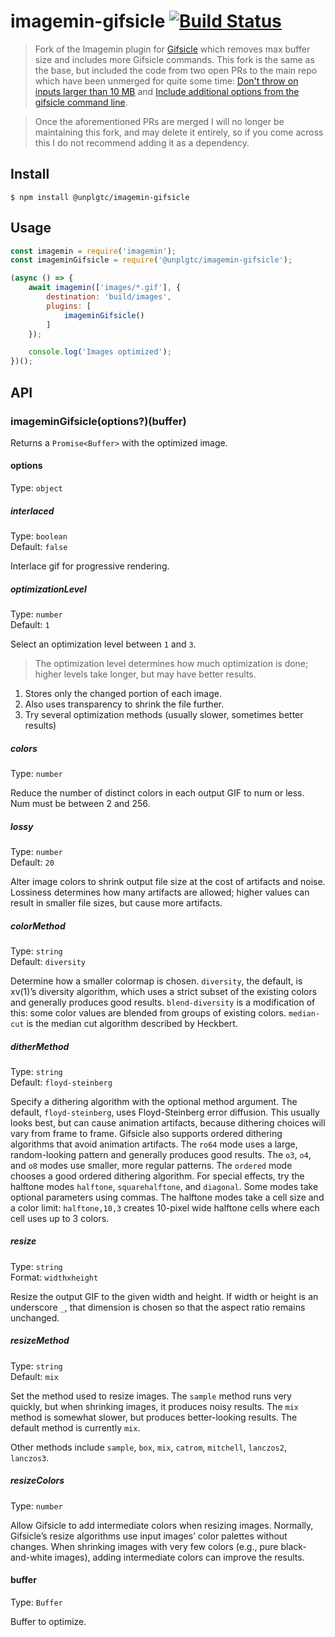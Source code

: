 # imagemin-gifsicle [![Build Status](https://travis-ci.org/imagemin/imagemin-gifsicle.svg?branch=master)](https://travis-ci.org/imagemin/imagemin-gifsicle)

> Fork of the Imagemin plugin for [Gifsicle](https://www.lcdf.org/gifsicle/) which removes max buffer size and includes more Gifsicle commands. This fork is the same as the base, but included the code from two open PRs to the main repo which have been unmerged for quite some time: [Don't throw on inputs larger than 10 MB](https://github.com/imagemin/imagemin-gifsicle/pull/46) and [Include additional options from the gifsicle command line](https://github.com/imagemin/imagemin-gifsicle/pull/42).

> Once the aforementioned PRs are merged I will no longer be maintaining this fork, and may delete it entirely, so if you come across this I do not recommend adding it as a dependency.

## Install

```
$ npm install @unplgtc/imagemin-gifsicle
```

## Usage

```js
const imagemin = require('imagemin');
const imageminGifsicle = require('@unplgtc/imagemin-gifsicle');

(async () => {
	await imagemin(['images/*.gif'], {
		destination: 'build/images',
		plugins: [
			imageminGifsicle()
		]
	});

	console.log('Images optimized');
})();
```

## API

### imageminGifsicle(options?)(buffer)

Returns a `Promise<Buffer>` with the optimized image.

#### options

Type: `object`

##### interlaced

Type: `boolean`\
Default: `false`

Interlace gif for progressive rendering.

##### optimizationLevel

Type: `number`\
Default: `1`

Select an optimization level between `1` and `3`.

> The optimization level determines how much optimization is done; higher levels take longer, but may have better results.

1. Stores only the changed portion of each image.
2. Also uses transparency to shrink the file further.
3. Try several optimization methods (usually slower, sometimes better results)

##### colors

Type: `number`

Reduce the number of distinct colors in each output GIF to num or less. Num must be between 2 and 256.

##### lossy

Type: `number`\
Default: `20`

Alter image colors to shrink output file size at the cost of artifacts and noise. Lossiness determines how many artifacts are allowed; higher values can result in smaller file sizes, but cause more artifacts.

##### colorMethod

Type: `string`\
Default: `diversity`

Determine how a smaller colormap is chosen. `diversity`, the default, is xv(1)’s diversity algorithm, which uses a strict subset of the existing colors and generally produces good results. `blend-diversity` is a modification of this: some color values are blended from groups of existing colors. `median-cut` is the median cut algorithm described by Heckbert.

##### ditherMethod

Type: `string`\
Default: `floyd-steinberg`

Specify a dithering algorithm with the optional method argument. The default, `floyd-steinberg`, uses Floyd-Steinberg error diffusion. This usually looks best, but can cause animation artifacts, because dithering choices will vary from frame to frame. Gifsicle also supports ordered dithering algorithms that avoid animation artifacts. The `ro64` mode uses a large, random-looking pattern and generally produces good results. The `o3`, `o4`, and `o8` modes use smaller, more regular patterns. The `ordered` mode chooses a good ordered dithering algorithm. For special effects, try the halftone modes `halftone`, `squarehalftone`, and `diagonal`. Some modes take optional parameters using commas. The halftone modes take a cell size and a color limit: `halftone,10,3` creates 10-pixel wide halftone cells where each cell uses up to 3 colors.


##### resize

Type: `string`\
Format: `widthxheight`

Resize the output GIF to the given width and height. If width or height is an underscore `_`, that dimension is chosen so that the aspect ratio remains unchanged.

##### resizeMethod

Type: `string`\
Default: `mix`

Set the method used to resize images. The `sample` method runs very quickly, but when shrinking images, it produces noisy results. The `mix` method is somewhat slower, but produces better-looking results. The default method is currently `mix`.

Other methods include `sample`, `box`, `mix`, `catrom`, `mitchell`, `lanczos2`, `lanczos3`.

##### resizeColors

Type: `number`

Allow Gifsicle to add intermediate colors when resizing images. Normally, Gifsicle’s resize algorithms use input images’ color palettes without changes. When shrinking images with very few colors (e.g., pure black-and-white images), adding intermediate colors can improve the results.


#### buffer

Type: `Buffer`

Buffer to optimize.
